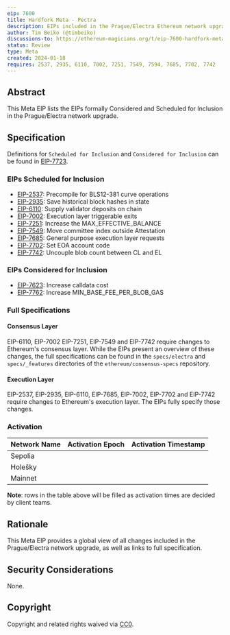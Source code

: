 ```yaml
---
eip: 7600
title: Hardfork Meta - Pectra
description: EIPs included in the Prague/Electra Ethereum network upgrade.
author: Tim Beiko (@timbeiko)
discussions-to: https://ethereum-magicians.org/t/eip-7600-hardfork-meta-prague-electra/18205
status: Review
type: Meta
created: 2024-01-18
requires: 2537, 2935, 6110, 7002, 7251, 7549, 7594, 7685, 7702, 7742
---
```


## Abstract

This Meta EIP lists the EIPs formally Considered and Scheduled for Inclusion in the Prague/Electra network upgrade.

## Specification

Definitions for `Scheduled for Inclusion` and `Considered for Inclusion` can be found in [EIP-7723](./eip-7723.md).

### EIPs Scheduled for Inclusion  

* [EIP-2537](./eip-2537.md): Precompile for BLS12-381 curve operations
* [EIP-2935](./eip-2935.md): Save historical block hashes in state
* [EIP-6110](./eip-6110.md): Supply validator deposits on chain
* [EIP-7002](./eip-7002.md): Execution layer triggerable exits
* [EIP-7251](./eip-7251.md): Increase the MAX_EFFECTIVE_BALANCE  
* [EIP-7549](./eip-7549.md): Move committee index outside Attestation
* [EIP-7685](./eip-7685.md): General purpose execution layer requests 
* [EIP-7702](./eip-7702.md): Set EOA account code
* [EIP-7742](./eip-7742.md): Uncouple blob count between CL and EL

### EIPs Considered for Inclusion

* [EIP-7623](./eip-7623.md): Increase calldata cost
* [EIP-7762](./eip-7762.md): Increase MIN_BASE_FEE_PER_BLOB_GAS 

### Full Specifications 

#### Consensus Layer

EIP-6110, EIP-7002 EIP-7251, EIP-7549 and EIP-7742 require changes to Ethereum's consensus layer. While the EIPs present an overview of these changes, the full specifications can be found in the `specs/electra` and `specs/_features` directories of the `ethereum/consensus-specs` repository.

#### Execution Layer

EIP-2537, EIP-2935, EIP-6110, EIP-7685, EIP-7002, EIP-7702 and EIP-7742 require changes to Ethereum's execution layer. The EIPs fully specify those changes. 

### Activation 

| Network Name     | Activation Epoch | Activation Timestamp |
|------------------|------------------|----------------------|
| Sepolia          |                  |                      |
| Holešky          |                  |                      |
| Mainnet          |                  |                      |

**Note**: rows in the table above will be filled as activation times are decided by client teams. 

## Rationale

This Meta EIP provides a global view of all changes included in the Prague/Electra network upgrade, as well as links to full specification. 

## Security Considerations

None.

## Copyright

Copyright and related rights waived via [CC0](../LICENSE.md).
